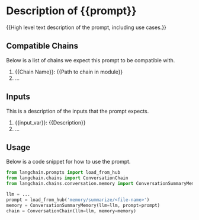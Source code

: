 <!-- Add a template for READMEs that capture the utility of prompts -->

# Description of {{prompt}}

{{High level text description of the prompt, including use cases.}}

## Compatible Chains

Below is a list of chains we expect this prompt to be compatible with.

1. {{Chain Name}}: {{Path to chain in module}}
2. ...

## Inputs

This is a description of the inputs that the prompt expects.

1. {{input_var}}: {{Description}}
2. ...


## Usage

Below is a code snippet for how to use the prompt.

```python
from langchain.prompts import load_from_hub
from langchain.chains import ConversationChain
from langchain.chains.conversation.memory import ConversationSummaryMemory

llm = ...
prompt = load_from_hub('memory/summarize/<file-name>')
memory = ConversationSummaryMemory(llm=llm, prompt=prompt)
chain = ConversationChain(llm=llm, memory=memory)
```

